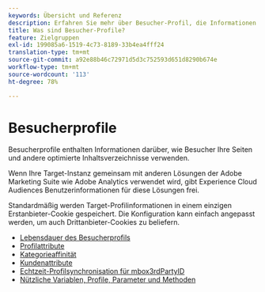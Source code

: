 ```yaml
---
keywords: Übersicht und Referenz
description: Erfahren Sie mehr über Besucher-Profil, die Informationen darüber enthalten, wie Ihre Besucher Ihre Seiten und andere optimierte Inhaltsverzeichnisse verwenden.
title: Was sind Besucher-Profile?
feature: Zielgruppen
exl-id: 199085a6-1519-4c73-8189-33b4ea4fff24
translation-type: tm+mt
source-git-commit: a92e88b46c72971d5d3c752593d651d8290b674e
workflow-type: tm+mt
source-wordcount: '113'
ht-degree: 78%

---
```


# Besucherprofile

Besucherprofile enthalten Informationen darüber, wie Besucher Ihre Seiten und andere optimierte Inhaltsverzeichnisse verwenden.

Wenn Ihre Target-Instanz gemeinsam mit anderen Lösungen der Adobe Marketing Suite wie Adobe Analytics verwendet wird, gibt Experience Cloud Audiences Benutzerinformationen für diese Lösungen frei.

Standardmäßig werden Target-Profilinformationen in einem einzigen Erstanbieter-Cookie gespeichert. Die Konfiguration kann einfach angepasst werden, um auch Drittanbieter-Cookies zu beliefern.

- [Lebensdauer des Besucherprofils](visitor-profile-lifetime.md)
- [Profilattribute](profile-parameters.md)
- [Kategorieaffinität](category-affinity.md)
- [Kundenattribute](working-with-customer-attributes.md)
- [Echtzeit-Profilsynchronisation für mbox3rdPartyID](3rd-party-id.md)
- [Nützliche Variablen, Profile, Parameter und Methoden](variables-profiles-parameters-methods.md)
